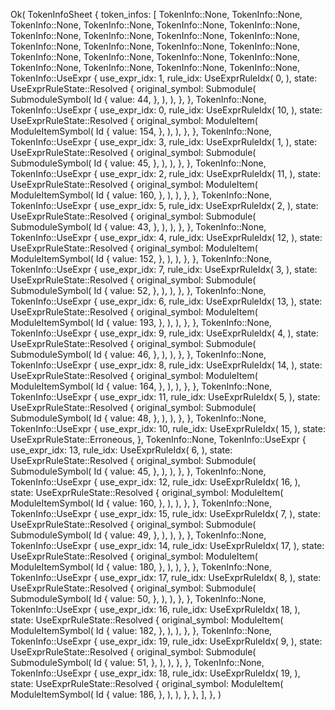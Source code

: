 Ok(
    TokenInfoSheet {
        token_infos: [
            TokenInfo::None,
            TokenInfo::None,
            TokenInfo::None,
            TokenInfo::None,
            TokenInfo::None,
            TokenInfo::None,
            TokenInfo::None,
            TokenInfo::None,
            TokenInfo::None,
            TokenInfo::None,
            TokenInfo::None,
            TokenInfo::None,
            TokenInfo::None,
            TokenInfo::None,
            TokenInfo::None,
            TokenInfo::None,
            TokenInfo::None,
            TokenInfo::None,
            TokenInfo::None,
            TokenInfo::None,
            TokenInfo::None,
            TokenInfo::None,
            TokenInfo::UseExpr {
                use_expr_idx: 1,
                rule_idx: UseExprRuleIdx(
                    0,
                ),
                state: UseExprRuleState::Resolved {
                    original_symbol: Submodule(
                        SubmoduleSymbol(
                            Id {
                                value: 44,
                            },
                        ),
                    ),
                },
            },
            TokenInfo::None,
            TokenInfo::UseExpr {
                use_expr_idx: 0,
                rule_idx: UseExprRuleIdx(
                    10,
                ),
                state: UseExprRuleState::Resolved {
                    original_symbol: ModuleItem(
                        ModuleItemSymbol(
                            Id {
                                value: 154,
                            },
                        ),
                    ),
                },
            },
            TokenInfo::None,
            TokenInfo::UseExpr {
                use_expr_idx: 3,
                rule_idx: UseExprRuleIdx(
                    1,
                ),
                state: UseExprRuleState::Resolved {
                    original_symbol: Submodule(
                        SubmoduleSymbol(
                            Id {
                                value: 45,
                            },
                        ),
                    ),
                },
            },
            TokenInfo::None,
            TokenInfo::UseExpr {
                use_expr_idx: 2,
                rule_idx: UseExprRuleIdx(
                    11,
                ),
                state: UseExprRuleState::Resolved {
                    original_symbol: ModuleItem(
                        ModuleItemSymbol(
                            Id {
                                value: 160,
                            },
                        ),
                    ),
                },
            },
            TokenInfo::None,
            TokenInfo::UseExpr {
                use_expr_idx: 5,
                rule_idx: UseExprRuleIdx(
                    2,
                ),
                state: UseExprRuleState::Resolved {
                    original_symbol: Submodule(
                        SubmoduleSymbol(
                            Id {
                                value: 43,
                            },
                        ),
                    ),
                },
            },
            TokenInfo::None,
            TokenInfo::UseExpr {
                use_expr_idx: 4,
                rule_idx: UseExprRuleIdx(
                    12,
                ),
                state: UseExprRuleState::Resolved {
                    original_symbol: ModuleItem(
                        ModuleItemSymbol(
                            Id {
                                value: 152,
                            },
                        ),
                    ),
                },
            },
            TokenInfo::None,
            TokenInfo::UseExpr {
                use_expr_idx: 7,
                rule_idx: UseExprRuleIdx(
                    3,
                ),
                state: UseExprRuleState::Resolved {
                    original_symbol: Submodule(
                        SubmoduleSymbol(
                            Id {
                                value: 52,
                            },
                        ),
                    ),
                },
            },
            TokenInfo::None,
            TokenInfo::UseExpr {
                use_expr_idx: 6,
                rule_idx: UseExprRuleIdx(
                    13,
                ),
                state: UseExprRuleState::Resolved {
                    original_symbol: ModuleItem(
                        ModuleItemSymbol(
                            Id {
                                value: 193,
                            },
                        ),
                    ),
                },
            },
            TokenInfo::None,
            TokenInfo::UseExpr {
                use_expr_idx: 9,
                rule_idx: UseExprRuleIdx(
                    4,
                ),
                state: UseExprRuleState::Resolved {
                    original_symbol: Submodule(
                        SubmoduleSymbol(
                            Id {
                                value: 46,
                            },
                        ),
                    ),
                },
            },
            TokenInfo::None,
            TokenInfo::UseExpr {
                use_expr_idx: 8,
                rule_idx: UseExprRuleIdx(
                    14,
                ),
                state: UseExprRuleState::Resolved {
                    original_symbol: ModuleItem(
                        ModuleItemSymbol(
                            Id {
                                value: 164,
                            },
                        ),
                    ),
                },
            },
            TokenInfo::None,
            TokenInfo::UseExpr {
                use_expr_idx: 11,
                rule_idx: UseExprRuleIdx(
                    5,
                ),
                state: UseExprRuleState::Resolved {
                    original_symbol: Submodule(
                        SubmoduleSymbol(
                            Id {
                                value: 48,
                            },
                        ),
                    ),
                },
            },
            TokenInfo::None,
            TokenInfo::UseExpr {
                use_expr_idx: 10,
                rule_idx: UseExprRuleIdx(
                    15,
                ),
                state: UseExprRuleState::Erroneous,
            },
            TokenInfo::None,
            TokenInfo::UseExpr {
                use_expr_idx: 13,
                rule_idx: UseExprRuleIdx(
                    6,
                ),
                state: UseExprRuleState::Resolved {
                    original_symbol: Submodule(
                        SubmoduleSymbol(
                            Id {
                                value: 45,
                            },
                        ),
                    ),
                },
            },
            TokenInfo::None,
            TokenInfo::UseExpr {
                use_expr_idx: 12,
                rule_idx: UseExprRuleIdx(
                    16,
                ),
                state: UseExprRuleState::Resolved {
                    original_symbol: ModuleItem(
                        ModuleItemSymbol(
                            Id {
                                value: 160,
                            },
                        ),
                    ),
                },
            },
            TokenInfo::None,
            TokenInfo::UseExpr {
                use_expr_idx: 15,
                rule_idx: UseExprRuleIdx(
                    7,
                ),
                state: UseExprRuleState::Resolved {
                    original_symbol: Submodule(
                        SubmoduleSymbol(
                            Id {
                                value: 49,
                            },
                        ),
                    ),
                },
            },
            TokenInfo::None,
            TokenInfo::UseExpr {
                use_expr_idx: 14,
                rule_idx: UseExprRuleIdx(
                    17,
                ),
                state: UseExprRuleState::Resolved {
                    original_symbol: ModuleItem(
                        ModuleItemSymbol(
                            Id {
                                value: 180,
                            },
                        ),
                    ),
                },
            },
            TokenInfo::None,
            TokenInfo::UseExpr {
                use_expr_idx: 17,
                rule_idx: UseExprRuleIdx(
                    8,
                ),
                state: UseExprRuleState::Resolved {
                    original_symbol: Submodule(
                        SubmoduleSymbol(
                            Id {
                                value: 50,
                            },
                        ),
                    ),
                },
            },
            TokenInfo::None,
            TokenInfo::UseExpr {
                use_expr_idx: 16,
                rule_idx: UseExprRuleIdx(
                    18,
                ),
                state: UseExprRuleState::Resolved {
                    original_symbol: ModuleItem(
                        ModuleItemSymbol(
                            Id {
                                value: 182,
                            },
                        ),
                    ),
                },
            },
            TokenInfo::None,
            TokenInfo::UseExpr {
                use_expr_idx: 19,
                rule_idx: UseExprRuleIdx(
                    9,
                ),
                state: UseExprRuleState::Resolved {
                    original_symbol: Submodule(
                        SubmoduleSymbol(
                            Id {
                                value: 51,
                            },
                        ),
                    ),
                },
            },
            TokenInfo::None,
            TokenInfo::UseExpr {
                use_expr_idx: 18,
                rule_idx: UseExprRuleIdx(
                    19,
                ),
                state: UseExprRuleState::Resolved {
                    original_symbol: ModuleItem(
                        ModuleItemSymbol(
                            Id {
                                value: 186,
                            },
                        ),
                    ),
                },
            },
        ],
    },
)